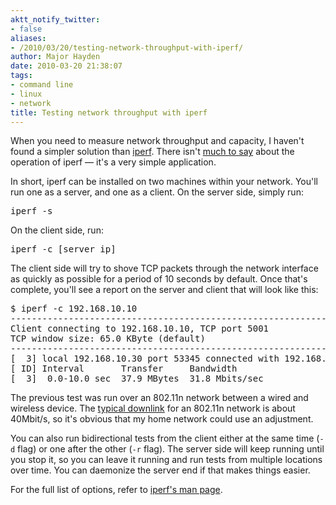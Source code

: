 ```yaml
---
aktt_notify_twitter:
- false
aliases:
- /2010/03/20/testing-network-throughput-with-iperf/
author: Major Hayden
date: 2010-03-20 21:38:07
tags:
- command line
- linux
- network
title: Testing network throughput with iperf
---
```


When you need to measure network throughput and capacity, I haven't found a simpler solution than [iperf][1]. There isn't [much to say][2] about the operation of iperf &#8212; it's a very simple application.

In short, iperf can be installed on two machines within your network. You'll run one as a server, and one as a client. On the server side, simply run:

<pre lang="html">iperf -s</pre>

On the client side, run:

<pre lang="html">iperf -c [server_ip]</pre>

The client side will try to shove TCP packets through the network interface as quickly as possible for a period of 10 seconds by default. Once that's complete, you'll see a report on the server and client that will look like this:

<pre lang="html">$ iperf -c 192.168.10.10
------------------------------------------------------------
Client connecting to 192.168.10.10, TCP port 5001
TCP window size: 65.0 KByte (default)
------------------------------------------------------------
[  3] local 192.168.10.30 port 53345 connected with 192.168.10.10 port 5001
[ ID] Interval       Transfer     Bandwidth
[  3]  0.0-10.0 sec  37.9 MBytes  31.8 Mbits/sec
</pre>

The previous test was run over an 802.11n network between a wired and wireless device. The [typical downlink][3] for an 802.11n network is about 40Mbit/s, so it's obvious that my home network could use an adjustment.

You can also run bidirectional tests from the client either at the same time (`-d` flag) or one after the other (`-r` flag). The server side will keep running until you stop it, so you can leave it running and run tests from multiple locations over time. You can daemonize the server end if that makes things easier.

For the full list of options, refer to [iperf's man page][4].

 [1]: http://sourceforge.net/projects/iperf/
 [2]: http://en.wikipedia.org/wiki/Iperf
 [3]: http://en.wikipedia.org/wiki/Comparison_of_wireless_data_standards#Throughput
 [4]: http://staff.science.uva.nl/~jblom/gigaport/tools/man/iperf.html